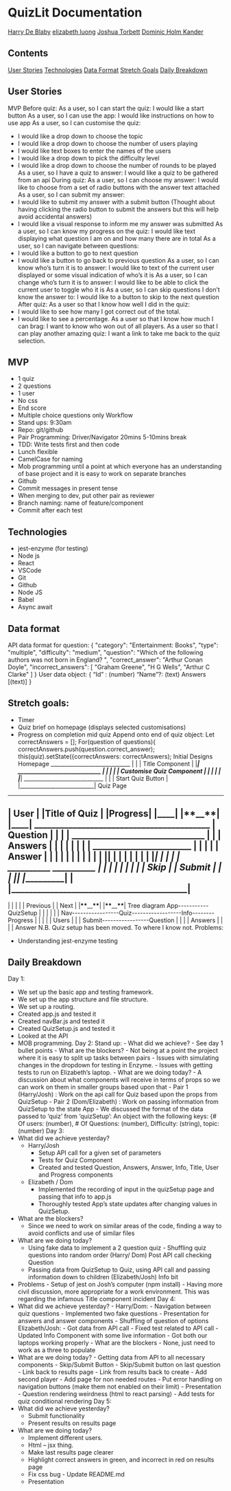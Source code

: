 # QuizLit Documentation
[Harry De Blaby](https://github.com/HDB-1)
[elizabeth luong](https://github.com/elizabethluong/)
[Joshua Torbett](https://github.com/jtorbett23)
[Dominic Holm Kander](https://github.com/DominicHolm-Kander)
## Contents
[User Stories](#user-stories)
[Technologies](#technologies)
[Data Format](#Data-Format)
[Stretch Goals](#stretch-goals)
[Daily Breakdown](#daily-breakdown)
## User Stories
MVP
Before quiz:
As a user, so I can start the quiz:
I would like a start button
As a user, so I can use the app:
I would like instructions on how to use app
As a user, so I can customise the quiz:
- I would like a drop down to choose the topic
- I would like a drop down to choose the number of users playing
- I would like text boxes to enter the names of the users
- I would like a drop down to pick the difficulty level
- I would like a drop down to choose the number of rounds to be played
As a user, so I have a quiz to answer:
I would like a quiz to be gathered from an api
During quiz:
As a user, so I can choose my answer:
I would like to choose from a set of radio buttons with the answer text attached
As a user, so I can submit my answer:
- I would like to submit my answer with a submit button (Thought about having clicking the radio button to submit the answers but this will help avoid accidental answers)
- I would like a visual response to inform me my answer was submitted
As a user, so I can know my progress on the quiz:
I would like text displaying what question I am on and how many there are in total
As a user, so I can navigate between questions:
- I would like a button to go to next question
- I would like a button to go back to previous question
As a user, so I can know who’s turn it is to answer:
I would like to text of the current user displayed or some visual indication of who’s it is
As a user, so I can change who’s turn it is to answer:
I would like to be able to click the current user to toggle who it is
As a user, so I can skip questions I don’t know the answer to:
I would like to a button to skip to the next question
After quiz:
As a user so that I know how well I did in the quiz:
- I would like to see how many I got correct out of the total.
- I would like to see a percentage.
As a user so that I know how much I can brag:
I want to know who won out of all players.
As a user so that I can play another amazing quiz:
I want a link to take me back to the quiz selection.
## MVP
- 1 quiz
- 2 questions
- 1 user
- No css
- End score
- Multiple choice questions only
Workflow
- Stand ups: 9:30am
- Repo: git/github
- Pair Programming: Driver/Navigator 20mins 5-10mins break
- TDD: Write tests first and then code
- Lunch flexible
- CamelCase for naming
- Mob programming until a point at which everyone has an understanding
  of base project and it is easy to work on separate branches
- Github
- Commit messages in present tense
- When merging to dev, put other pair as reviewer
- Branch naming: name of feature/component
- Commit after each test
## Technologies
- jest-enzyme (for testing)
- Node js
- React
- VSCode
- Git
- Github
- Node JS
- Babel
- Async await
## Data format
API data format for question:
{
"category": "Entertainment: Books",
"type": "multiple",
"difficulty": "medium",
"question": "Which of the following authors was not born in England? ",
"correct_answer": "Arthur Conan Doyle",
"incorrect_answers": [
"Graham Greene",
"H G Wells",
"Arthur C Clarke"
]
}
User data object:
{
“Id” : (number)
“Name”?: (text)
Answers [(text)]
}
## Stretch goals:
- Timer
- Quiz brief on homepage (displays selected customisations)
- Progress on completion mid quiz
Append onto end of quiz object:
Let correctAnswers = [];
For(question of questions){
correctAnswers.push(question.correct_answer);
this(quiz).setState({correctAnswers: correctAnswers);
Initial Designs
Homepage
            _____________________________
            |                           |
            |     Title Component       |
            |___________________________|
            _____________________________
            |                           |
            |                           |
            |  Customise Quiz Component |
            |                           |
            |                           |
            |___________________________|
            _____________________________
            |                           |
            |  Start Quiz Button        |
            |___________________________|
Quiz Page
---
| User | |Title of Quiz | |Progress|
|**\_\_\_\_**| |**\*\***\_\_**\*\***| |**\_\_\_\_**|
      _________________________________________
     |                Question                 |
     |                                         |
     |    _______________________________      |
     |   |            Answers            |     |
     |   |                               |     |
     |   |    _______________________    |     |
     |   |   |         Answer       |    |     |
     |   |   |                      |    |     |
     |   |   |______________________|    |     |
     |   |                               |     |
     |   |_______________________________|     |
     |                                         |
     |   __________             __________     |
     |  |          |           |          |    |
     |  | Skip     |           | Submit   |    |
     |  |__________|           |__________|    |
     |_________________________________________|
---
| | | |
| Previous | | Next |
|**\*\***\_\_**\*\***| |**\*\***\_\_**\*\***|
Tree diagram
                                                App-----------QuizSetup
                                                 |
                                                 |
                                                 |
                                                 |
                                                 |
                                                 |
                           Nav-----------------Quiz------------------Info--------Progress
                                                 |                     |
                                                 |                     |
                                                 |                    Users
                                                 |
                                                 |
                                                 |
                       Submit-----------------Question
                                                 |
                                                 |
                                                 |
                                                 |
                                              Answers
                                                 |
                                                 |
                                                 |
                                                 |
                                               Answer
N.B. Quiz setup has been moved. To where I know not.
Problems:
- Understanding jest-enzyme testing
## Daily Breakdown
Day 1:
- We set up the basic app and testing framework.
- We set up the app structure and file structure.
- We set up a routing.
- Created app.js and tested it
- Created navBar.js and tested it
- Created QuizSetup.js and tested it
- Looked at the API
- MOB programming.
Day 2:
Stand up: - What did we achieve? - See day 1 bullet points - What are the blockers? - Not being at a point the project where it is easy to split up tasks between pairs - Issues with simulating changes in the dropdown for testing in Enzyme. - Issues with getting tests to run on Elizabeth’s laptop. - What are we doing today? - A discussion about what components will receive in terms of props so we can work on them in smaller groups based upon that - Pair 1 (Harry/Josh) : Work on the api call for Quiz based upon the props from QuizSetup - Pair 2 (Dom/Elizabeth) : Work on passing information from QuizSetup to the state App
      - We discussed the format of the data passed to ‘quiz’ from ‘quizSetup’:
An object with the following keys:
{# Of users: (number), # Of Questions: (number), Difficulty: (string), topic: (number)
Day 3:
- What did we achieve yesterday?
  - Harry/Josh
    - Setup API call for a given set of parameters
    - Tests for Quiz Component
    - Created and tested Question, Answers, Answer, Info, Title, User and Progress components
  - Elizabeth / Dom
    - Implemented the recording of input in the quizSetup page and passing that info to app.js
    - Thoroughly tested App’s state updates after changing values in QuizSetup.
- What are the blockers?
  - Since we need to work on similar areas of the code, finding a way to avoid conflicts and use of similar files
- What are we doing today?
  - Using fake data to implement a 2 question quiz - Shuffling quiz questions into random order (Harry/ Dom) Post API call checking Question
  - Passing data from QuizSetup to Quiz, using API call and passing information down to children (Elizabeth/Josh) Info bit
- Problems - Setup of jest on Josh’s computer (npm install) - Having more civil discussion, more appropriate for a work environment. This was regarding the infamous Title component incident
  Day 4:
- What did we achieve yesterday? - Harry/Dom: - Navigation between quiz questions - Implemented two fake questions - Presentation for answers and answer components - Shuffling of question of options
  Elizabeth/Josh: - Got data from API call - Fixed test related to API call - Updated Info Component with some live information - Got both our laptops working properly - What are the blockers - None, just need to work as a three to populate
- What are we doing today? - Getting data from API to all necessary components - Skip/Submit Button - Skip/Submit button on last question - Link back to results page - Link from results back to create - Add second player - Add page for non needed routes - Put error handling on navigation buttons (make them not enabled on their limit) - Presentation - Question rendering weirdness (html to react parsing) - Add tests for quiz conditional rendering
  Day 5:
-  What did we achieve yesterday?
    - Submit functionality
    - Present results on results page
- What are we doing today?
    - Implement different users.
    - Html – jsx thing.
    - Make last results page clearer
    - Highlight correct answers in green, and incorrect in red on results page
    - Fix css bug  - Update README.md
    - Presentation
